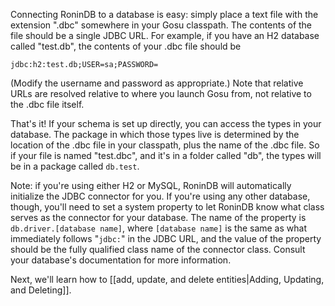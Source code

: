 Connecting RoninDB to a database is easy: simply place a text file with the
extension ".dbc" somewhere in your Gosu classpath. The contents of the file
should be a single JDBC URL. For example, if you have an H2 database called
"test.db", the contents of your .dbc file should be

`jdbc:h2:test.db;USER=sa;PASSWORD=`

(Modify the username and password as appropriate.) Note that relative URLs are
resolved relative to where you launch Gosu from, not relative to the .dbc file
itself.

That's it! If your schema is set up directly, you can access the types in your
database. The package in which those types live is determined by the location
of the .dbc file in your classpath, plus the name of the .dbc file. So if your
file is named "test.dbc", and it's in a folder called "db", the types will be
in a package called `db.test`.

Note: if you're using either H2 or MySQL, RoninDB will automatically
initialize the JDBC connector for you. If you're using any other database,
though, you'll need to set a system property to let RoninDB know what class
serves as the connector for your database. The name of the property is
`db.driver.[database name]`, where `[database name]` is the same as what
immediately follows "`jdbc:`" in the JDBC URL, and the value of the property
should be the fully qualified class name of the connector class. Consult your
database's documentation for more information.

Next, we'll learn how to [[add, update, and delete entities|Adding, Updating, and Deleting]].